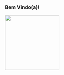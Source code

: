 ### Bem Vindo(a)!


<div>
  <img  height="180em" src="https://github-readme-stats.vercel.app/api/top-langs/?username=carolribeiro0&layout=compact&langs_count=16&theme=gruvbox_light"/>
</div>
<br>
